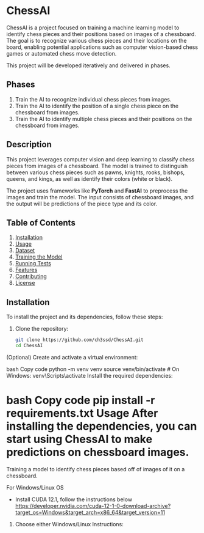 # ChessAI

ChessAI is a project focused on training a machine learning model to identify chess pieces and their positions based on images of a chessboard. The goal is to recognize various chess pieces and their locations on the board, enabling potential applications such as computer vision-based chess games or automated chess move detection.

This project will be developed iteratively and delivered in phases.

## Phases
1. Train the AI to recognize individual chess pieces from images.
2. Train the AI to identify the position of a single chess piece on the chessboard from images.
3. Train the AI to identify multiple chess pieces and their positions on the chessboard from images.

## Description

This project leverages computer vision and deep learning to classify chess pieces from images of a chessboard. The model is trained to distinguish between various chess pieces such as pawns, knights, rooks, bishops, queens, and kings, as well as identify their colors (white or black).

The project uses frameworks like **PyTorch** and **FastAI** to preprocess the images and train the model. The input consists of chessboard images, and the output will be predictions of the piece type and its color.

## Table of Contents

1. [Installation](#installation)
2. [Usage](#usage)
3. [Dataset](#dataset)
4. [Training the Model](#training-the-model)
5. [Running Tests](#running-tests)
6. [Features](#features)
7. [Contributing](#contributing)
8. [License](#license)

## Installation

To install the project and its dependencies, follow these steps:

1. Clone the repository:
   ```bash
   git clone https://github.com/ch3ssd/ChessAI.git
   cd ChessAI
(Optional) Create and activate a virtual environment:

bash
Copy code
python -m venv venv
source venv/bin/activate  # On Windows: venv\Scripts\activate
Install the required dependencies:

bash
Copy code
pip install -r requirements.txt
Usage
After installing the dependencies, you can start using ChessAI to make predictions on chessboard images.
=======
Training a model to identify chess pieces based off of images of it on a chessboard. 

For Windows/Linux OS
- Install CUDA 12.1, follow the instructions below <br />
https://developer.nvidia.com/cuda-12-1-0-download-archive?target_os=Windows&target_arch=x86_64&target_version=11
1. Choose either Windows/Linux
Instructions:
